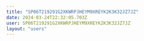 ```yaml
---
title: "SP06T219291G2XKWRPJHEYM9XREYK2K3K32JZ7JZ"
date: 2024-03-24T22:32:05.703Z
user: SP06T219291G2XKWRPJHEYM9XREYK2K3K32JZ7JZ
layout: "users"
---
```

    